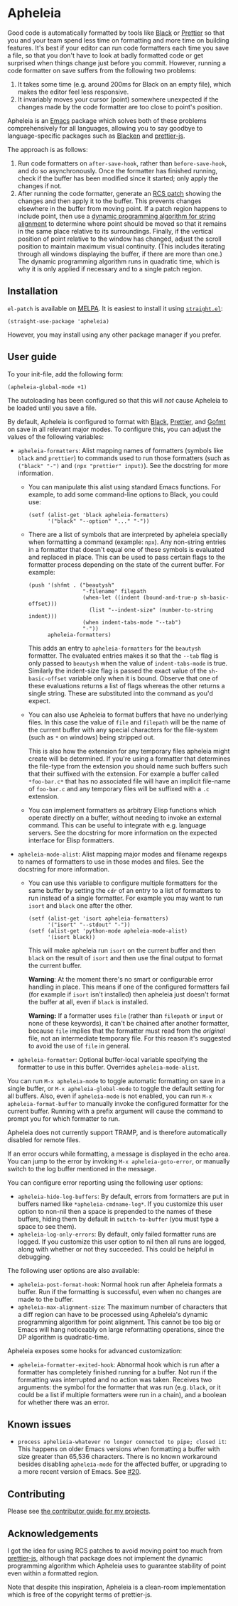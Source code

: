 # Apheleia

Good code is automatically formatted by tools like
[Black](https://github.com/python/black) or
[Prettier](https://prettier.io/) so that you and your team spend less
time on formatting and more time on building features. It's best if
your editor can run code formatters each time you save a file, so that
you don't have to look at badly formatted code or get surprised when
things change just before you commit. However, running a code
formatter on save suffers from the following two problems:

1. It takes some time (e.g. around 200ms for Black on an empty file),
   which makes the editor feel less responsive.
2. It invariably moves your cursor (point) somewhere unexpected if the
   changes made by the code formatter are too close to point's
   position.

Apheleia is an [Emacs](https://www.gnu.org/software/emacs/) package
which solves both of these problems comprehensively for all languages,
allowing you to say goodbye to language-specific packages such as
[Blacken](https://github.com/proofit404/blacken) and
[prettier-js](https://github.com/prettier/prettier-emacs).

The approach is as follows:

1. Run code formatters on `after-save-hook`, rather than
   `before-save-hook`, and do so asynchronously. Once the formatter
   has finished running, check if the buffer has been modified since
   it started; only apply the changes if not.
2. After running the code formatter, generate an [RCS
   patch](https://tools.ietf.org/doc/tcllib/html/rcs.html#section4)
   showing the changes and then apply it to the buffer. This prevents
   changes elsewhere in the buffer from moving point. If a patch
   region happens to include point, then use a [dynamic programming
   algorithm for string
   alignment](https://en.wikipedia.org/wiki/Needleman%E2%80%93Wunsch_algorithm)
   to determine where point should be moved so that it remains in the
   same place relative to its surroundings. Finally, if the vertical
   position of point relative to the window has changed, adjust the
   scroll position to maintain maximum visual continuity. (This
   includes iterating through all windows displaying the buffer, if
   there are more than one.) The dynamic programming algorithm runs in
   quadratic time, which is why it is only applied if necessary and to
   a single patch region.

## Installation

`el-patch` is available on [MELPA](https://melpa.org/). It is easiest
to install it using
[`straight.el`](https://github.com/raxod502/straight.el):

    (straight-use-package 'apheleia)

However, you may install using any other package manager if you
prefer.

## User guide

To your init-file, add the following form:

    (apheleia-global-mode +1)

The autoloading has been configured so that this will *not* cause
Apheleia to be loaded until you save a file.

By default, Apheleia is configured to format with
[Black](https://github.com/python/black),
[Prettier](https://prettier.io/), and
[Gofmt](https://golang.org/cmd/gofmt/) on save in all relevant major
modes. To configure this, you can adjust the values of the following
variables:

* `apheleia-formatters`: Alist mapping names of formatters (symbols
  like `black` and `prettier`) to commands used to run those
  formatters (such as `("black" "-")` and `(npx "prettier" input)`).
  See the docstring for more information.
    * You can manipulate this alist using standard Emacs functions.
      For example, to add some command-line options to Black, you
      could use:

      ```elisp
      (setf (alist-get 'black apheleia-formatters)
            '("black" "--option" "..." "-"))
      ```
    * There are a list of symbols that are interpreted by apheleia
      specially when formatting a command (example: `npx`). Any
      non-string entries in a formatter that doesn't equal one of
      these symbols is evaluated and replaced in place. This can be
      used to pass certain flags to the formatter process depending on
      the state of the current buffer. For example:

      ```elisp
      (push '(shfmt . ("beautysh"
                       "-filename" filepath
                       (when-let ((indent (bound-and-true-p sh-basic-offset)))
                         (list "--indent-size" (number-to-string indent)))
                       (when indent-tabs-mode "--tab")
                       "-"))
            apheleia-formatters)
      ```

      This adds an entry to `apheleia-formatters` for the `beautysh`
      formatter. The evaluated entries makes it so that the `--tab`
      flag is only passed to `beautysh` when the value of
      `indent-tabs-mode` is true. Similarly the indent-size flag is
      passed the exact value of the `sh-basic-offset` variable
      only when it is bound. Observe that one of these evaluations
      returns a list of flags whereas the other returns a single
      string. These are substituted into the command as you'd expect.
    * You can also use Apheleia to format buffers that have no underlying
      files. In this case the value of `file` and `filepath` will be
      the name of the current buffer with any special characters for
      the file-system (such as `*` on windows) being stripped out.

      This is also how the extension for any temporary files apheleia
      might create will be determined. If you're using a formatter
      that determines the file-type from the extension you should name
      such buffers such that their suffixed with the extension. For
      example a buffer called `*foo-bar.c*` that has no associated
      file will have an implicit file-name of `foo-bar.c` and any
      temporary files will be suffixed with a `.c` extension.
    * You can implement formatters as arbitrary Elisp functions which
      operate directly on a buffer, without needing to invoke an
      external command. This can be useful to integrate with e.g.
      language servers. See the docstring for more information on the
      expected interface for Elisp formatters.
* `apheleia-mode-alist`: Alist mapping major modes and filename
  regexps to names of formatters to use in those modes and files. See
  the docstring for more information.
    * You can use this variable to configure multiple formatters for
      the same buffer by setting the `cdr` of an entry to a list of
      formatters to run instead of a single formatter. For example you
      may want to run `isort` and `black` one after the other.

      ```elisp
      (setf (alist-get 'isort apheleia-formatters)
            '("isort" "--stdout" "-"))
      (setf (alist-get 'python-mode apheleia-mode-alist)
            '(isort black))
      ```

      This will make apheleia run `isort` on the current buffer and then
      `black` on the result of `isort` and then use the final output to
      format the current buffer.

      **Warning**: At the moment there's no smart or configurable
      error handling in place. This means if one of the configured
      formatters fail (for example if `isort` isn't installed) then
      apheleia just doesn't format the buffer at all, even if `black`
      is installed.

      **Warning:** If a formatter uses `file` (rather than `filepath`
      or `input` or none of these keywords), it can't be chained after
      another formatter, because `file` implies that the formatter
      must read from the *original* file, not an intermediate
      temporary file. For this reason it's suggested to avoid the use
      of `file` in general.
* `apheleia-formatter`: Optional buffer-local variable specifying the
  formatter to use in this buffer. Overrides `apheleia-mode-alist`.

You can run `M-x apheleia-mode` to toggle automatic formatting on save
in a single buffer, or `M-x apheleia-global-mode` to toggle the
default setting for all buffers. Also, even if `apheleia-mode` is not
enabled, you can run `M-x apheleia-format-buffer` to manually invoke
the configured formatter for the current buffer. Running with a prefix
argument will cause the command to prompt you for which formatter to
run.

Apheleia does not currently support TRAMP, and is therefore
automatically disabled for remote files.

If an error occurs while formatting, a message is displayed in the
echo area. You can jump to the error by invoking `M-x
apheleia-goto-error`, or manually switch to the log buffer mentioned
in the message.

You can configure error reporting using the following user options:

* `apheleia-hide-log-buffers`: By default, errors from formatters are
  put in buffers named like `*apheleia-cmdname-log*`. If you customize
  this user option to non-nil then a space is prepended to the names
  of these buffers, hiding them by default in `switch-to-buffer` (you
  must type a space to see them).
* `apheleia-log-only-errors`: By default, only failed formatter runs
  are logged. If you customize this user option to nil then all runs
  are logged, along with whether or not they succeeded. This could be
  helpful in debugging.

The following user options are also available:

* `apheleia-post-format-hook`: Normal hook run after Apheleia formats
  a buffer. Run if the formatting is successful, even when no changes
  are made to the buffer.
* `apheleia-max-alignment-size`: The maximum number of characters that
  a diff region can have to be processed using Apheleia's dynamic
  programming algorithm for point alignment. This cannot be too big or
  Emacs will hang noticeably on large reformatting operations, since
  the DP algorithm is quadratic-time.

Apheleia exposes some hooks for advanced customization:

* `apheleia-formatter-exited-hook`: Abnormal hook which is run after a
  formatter has completely finished running for a buffer. Not run if
  the formatting was interrupted and no action was taken. Receives two
  arguments: the symbol for the formatter that was run (e.g. `black`,
  or it could be a list if multiple formatters were run in a chain),
  and a boolean for whether there was an error.

## Known issues

* `process aphelieia-whatever no longer connected to pipe; closed it`:
  This happens on older Emacs versions when formatting a buffer with
  size greater than 65,536 characters. There is no known workaround
  besides disabling `apheleia-mode` for the affected buffer, or
  upgrading to a more recent version of Emacs. See
  [#20](https://github.com/raxod502/apheleia/issues/20).

## Contributing

Please see [the contributor guide for my
projects](https://github.com/raxod502/contributor-guide).

## Acknowledgements

I got the idea for using RCS patches to avoid moving point too much
from [prettier-js](https://github.com/prettier/prettier-emacs),
although that package does not implement the dynamic programming
algorithm which Apheleia uses to guarantee stability of point even
within a formatted region.

Note that despite this inspiration, Apheleia is a clean-room
implementation which is free of the copyright terms of prettier-js.
